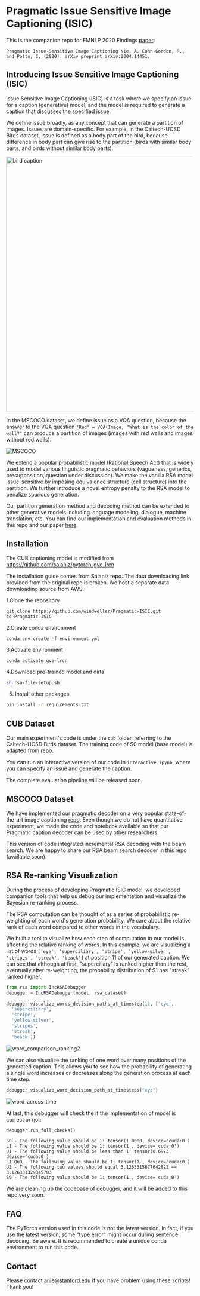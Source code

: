 # Pragmatic Issue Sensitive Image Captioning (ISIC)

This is the companion repo for EMNLP 2020 Findings [paper](https://arxiv.org/abs/2004.14451): 

`Pragmatic Issue-Sensitive Image Captioning
Nie, A. Cohn-Gordon, R., and Potts, C. (2020). arXiv preprint arXiv:2004.14451.` 

## Introducing Issue Sensitive Image Captioning (ISIC)

Issue Sensitive Image Captioning (ISIC) is a task where we specify an issue for a caption (generative) model,
and the model is required to generate a caption that discusses the specified issue.

We define issue broadly, as any concept that can generate a partition of images. Issues are domain-specific.
For example, in the Caltech-UCSD Birds dataset, issue is defined as a body part of the bird, because difference in body part can 
give rise to the partition (birds with similar body parts, and birds without similar body parts).

<img src="https://github.com/windweller/Pragmatic-ISIC/raw/master/misc/isic_fig4.png" width="600" height="684" alt="bird caption"/>

In the MSCOCO dataset, we define issue as a VQA question, because the answer to the VQA question `"Red" = VQA(Image, "What is the color of the wall?"`
can produce a partition of images (images with red walls and images without red walls).

![MSCOCO](https://github.com/windweller/Pragmatic-ISIC/raw/master/misc/isic_fig1.png)

We extend a popular probabilistic model (Rational Speech Act) that is widely used to model various
linguistic pragmatic behaviors (vagueness, generics, presupposition, question under discussion).
We make the vanilla RSA model issue-sensitive by imposing equivalence structure (cell structure) into the partition.
We further introduce a novel entropy penalty to the RSA model to penalize spurious generation.

Our partition generation method and decoding method can be extended to other generative models including language modeling, dialogue, machine translation, etc.
You can find our implementation and evaluation methods in this repo and our paper [here](https://arxiv.org/abs/2004.14451). 

## Installation

The CUB captioning model is modified from https://github.com/salaniz/pytorch-gve-lrcn

The installation guide comes from Salaniz repo. The data downloading link provided from the original repo is broken. We host a separate data downloading
 source from AWS.
 
1.Clone the repository
```shell
git clone https://github.com/windweller/Pragmatic-ISIC.git
cd Pragmatic-ISIC
```
2.Create conda environment
```shell
conda env create -f environment.yml
```
3.Activate environment
```shell
conda activate gve-lrcn
```

4.Download pre-trained model and data
```bash
sh rsa-file-setup.sh 
```

5. Install other packages

```bash
pip install -r requirements.txt
```

## CUB Dataset

Our main experiment's code is under the `cub` folder, referring to the Caltech-UCSD Birds dataset.
The training code of S0 model (base model) is adapted from [repo](https://github.com/salaniz/pytorch-gve-lrcn). 

You can run an interactive version of our code in `interactive.ipynb`, where you can specify an issue and generate the caption.

The complete evaluation pipeline will be released soon.

## MSCOCO Dataset

We have implemented our pragmatic decoder on a very popular state-of-the-art image captioning [repo](https://github.com/ruotianluo/self-critical.pytorch). 
Even though we do not have
quantitative experiment, we made the code and notebook available so that our Pragmatic caption decoder can be used by other
researchers.

This version of code integrated incremental RSA decoding with the beam search. We are happy to share our RSA beam search decoder in this repo (available soon).

## RSA Re-ranking Visualization

During the process of developing Pragmatic ISIC model, we  developed companion tools
that help us debug our implementation and visualize the Bayesian re-ranking process.

The RSA computation can be thought of as a series of probabilistic re-weighting of each word's generation probability.
We care about the relative rank of each word compared to other words in the vocabulary.

We built a tool to visualize how each step of computation in our model is affecting the relative ranking of words.
In this example, we are visualizing a list of words `['eye', 'superciliary',
  'stripe',
  'yellow-silver',
  'stripes',
  'streak',
  'beack']` at position 11 of our generated caption. We can see that although at first, "superciliary" is ranked higher than the rest,
  eventually after re-weighting, the probability distribution of S1 has "streak" ranked higher. 
  
```python
from rsa import IncRSADebugger
debugger = IncRSADebugger(model, rsa_dataset)

debugger.visualize_words_decision_paths_at_timestep(11, ['eye',
  'superciliary',
  'stripe',
  'yellow-silver',
  'stripes',
  'streak',
  'beack'])
```

![word_comparison_ranking2](https://github.com/windweller/Pragmatic-ISIC/raw/master/misc/word_comparison_ranking2.png)

We can also visualize the ranking of one word over many positions of the generated caption. This allows you to see how the probability
of generating a single word increases or decreases along the generation process at each time step.

```python
debugger.visualize_word_decision_path_at_timesteps("eye")
```

![word_across_time](https://github.com/windweller/Pragmatic-ISIC/raw/master/misc/word_across_time.png)

At last, this debugger will check the if the implementation of model is correct or not:

```python
debugger.run_full_checks()
```
```
S0 - The following value should be 1: tensor(1.0000, device='cuda:0')
L1 - The following value should be 1: tensor(1., device='cuda:0')
U1 - The following value should be less than 1: tensor(0.6973, device='cuda:0')
L1 QuD - The following value should be 1: tensor(1., device='cuda:0')
U2 - The following two values should equal 3.1263315677642822 == 3.126331329345703
S0 - The following value should be 1: tensor(1., device='cuda:0')
```

We are cleaning up the codebase of debugger, and it will be added to this repo very soon.

## FAQ

The PyTorch version used in this code is not the latest version. In fact, if you use the latest version,
some "type error" might occur during sentence decoding. Be aware. It is recommended to create
a unique conda environment to run this code.

## Contact

Please contact anie@stanford.edu if you have problem using these scripts! Thank you!
